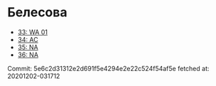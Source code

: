 # Белесова
- [33: WA 01](33.md)
- [34: AC](34.md)
- [35: NA](35.md)
- [36: NA](36.md)

Commit: 5e6c2d31312e2d691f5e4294e2e22c524f54af5e
 fetched at: 20201202-031712
